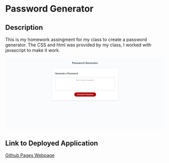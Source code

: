 # Password Generator

## Description

This is my homework assingment for my class to create a password generator. The CSS and html was provided by my class, I worked with javascript to make it work.

![JavaScript Password Generator](./assets/images/passwordgenerator.png)

## Link to Deployed Application

[Github Pages Webpage](https://jagatston.github.io/JS-Password-Generator/.)
